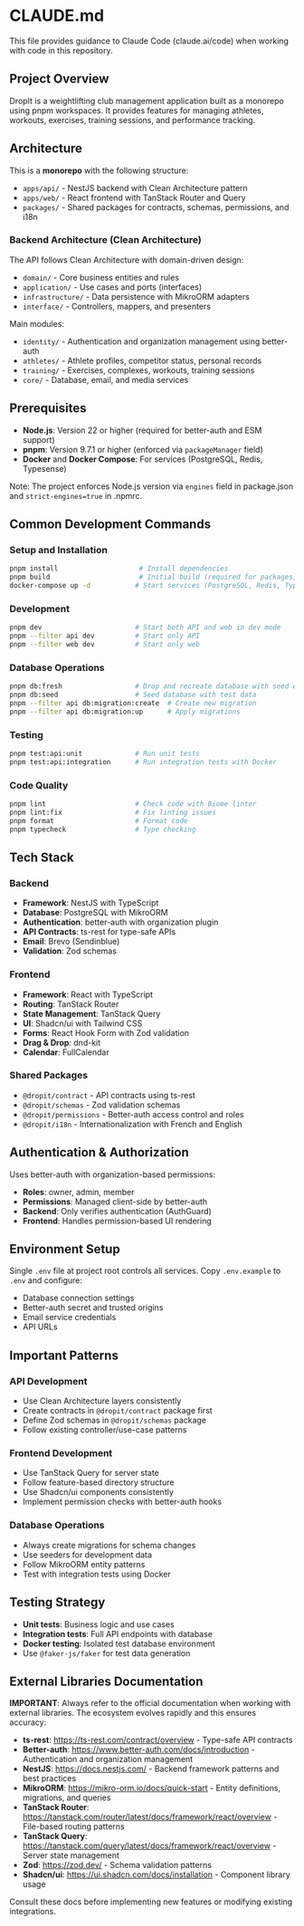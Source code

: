# CLAUDE.md

This file provides guidance to Claude Code (claude.ai/code) when working with code in this repository.

## Project Overview

DropIt is a weightlifting club management application built as a monorepo using pnpm workspaces. It provides features for managing athletes, workouts, exercises, training sessions, and performance tracking.

## Architecture

This is a **monorepo** with the following structure:
- `apps/api/` - NestJS backend with Clean Architecture pattern
- `apps/web/` - React frontend with TanStack Router and Query
- `packages/` - Shared packages for contracts, schemas, permissions, and i18n

### Backend Architecture (Clean Architecture)

The API follows Clean Architecture with domain-driven design:
- `domain/` - Core business entities and rules
- `application/` - Use cases and ports (interfaces)
- `infrastructure/` - Data persistence with MikroORM adapters  
- `interface/` - Controllers, mappers, and presenters

Main modules:
- `identity/` - Authentication and organization management using better-auth
- `athletes/` - Athlete profiles, competitor status, personal records
- `training/` - Exercises, complexes, workouts, training sessions
- `core/` - Database, email, and media services

## Prerequisites

- **Node.js**: Version 22 or higher (required for better-auth and ESM support)
- **pnpm**: Version 9.7.1 or higher (enforced via `packageManager` field)
- **Docker** and **Docker Compose**: For services (PostgreSQL, Redis, Typesense)

Note: The project enforces Node.js version via `engines` field in package.json and `strict-engines=true` in .npmrc.

## Common Development Commands

### Setup and Installation
```bash
pnpm install                    # Install dependencies
pnpm build                      # Initial build (required for packages)
docker-compose up -d           # Start services (PostgreSQL, Redis, Typesense)
```

### Development
```bash
pnpm dev                       # Start both API and web in dev mode
pnpm --filter api dev          # Start only API
pnpm --filter web dev          # Start only web
```

### Database Operations
```bash
pnpm db:fresh                  # Drop and recreate database with seed data
pnpm db:seed                   # Seed database with test data
pnpm --filter api db:migration:create  # Create new migration
pnpm --filter api db:migration:up      # Apply migrations
```

### Testing
```bash
pnpm test:api:unit             # Run unit tests
pnpm test:api:integration      # Run integration tests with Docker
```

### Code Quality
```bash
pnpm lint                      # Check code with Biome linter
pnpm lint:fix                  # Fix linting issues
pnpm format                    # Format code
pnpm typecheck                 # Type checking
```

## Tech Stack

### Backend
- **Framework**: NestJS with TypeScript
- **Database**: PostgreSQL with MikroORM
- **Authentication**: better-auth with organization plugin
- **API Contracts**: ts-rest for type-safe APIs
- **Email**: Brevo (Sendinblue)
- **Validation**: Zod schemas

### Frontend  
- **Framework**: React with TypeScript
- **Routing**: TanStack Router
- **State Management**: TanStack Query
- **UI**: Shadcn/ui with Tailwind CSS
- **Forms**: React Hook Form with Zod validation
- **Drag & Drop**: dnd-kit
- **Calendar**: FullCalendar

### Shared Packages
- `@dropit/contract` - API contracts using ts-rest
- `@dropit/schemas` - Zod validation schemas
- `@dropit/permissions` - Better-auth access control and roles
- `@dropit/i18n` - Internationalization with French and English

## Authentication & Authorization

Uses better-auth with organization-based permissions:
- **Roles**: owner, admin, member
- **Permissions**: Managed client-side by better-auth
- **Backend**: Only verifies authentication (AuthGuard)
- **Frontend**: Handles permission-based UI rendering

## Environment Setup

Single `.env` file at project root controls all services. Copy `.env.example` to `.env` and configure:
- Database connection settings
- Better-auth secret and trusted origins
- Email service credentials
- API URLs

## Important Patterns

### API Development
- Use Clean Architecture layers consistently
- Create contracts in `@dropit/contract` package first
- Define Zod schemas in `@dropit/schemas` package
- Follow existing controller/use-case patterns

### Frontend Development  
- Use TanStack Query for server state
- Follow feature-based directory structure
- Use Shadcn/ui components consistently
- Implement permission checks with better-auth hooks

### Database Operations
- Always create migrations for schema changes
- Use seeders for development data
- Follow MikroORM entity patterns
- Test with integration tests using Docker

## Testing Strategy

- **Unit tests**: Business logic and use cases
- **Integration tests**: Full API endpoints with database
- **Docker testing**: Isolated test database environment
- Use `@faker-js/faker` for test data generation

## External Libraries Documentation

**IMPORTANT**: Always refer to the official documentation when working with external libraries. The ecosystem evolves rapidly and this ensures accuracy:

- **ts-rest**: https://ts-rest.com/contract/overview - Type-safe API contracts
- **Better-auth**: https://www.better-auth.com/docs/introduction - Authentication and organization management
- **NestJS**: https://docs.nestjs.com/ - Backend framework patterns and best practices
- **MikroORM**: https://mikro-orm.io/docs/quick-start - Entity definitions, migrations, and queries
- **TanStack Router**: https://tanstack.com/router/latest/docs/framework/react/overview - File-based routing patterns
- **TanStack Query**: https://tanstack.com/query/latest/docs/framework/react/overview - Server state management
- **Zod**: https://zod.dev/ - Schema validation patterns
- **Shadcn/ui**: https://ui.shadcn.com/docs/installation - Component library usage

Consult these docs before implementing new features or modifying existing integrations.